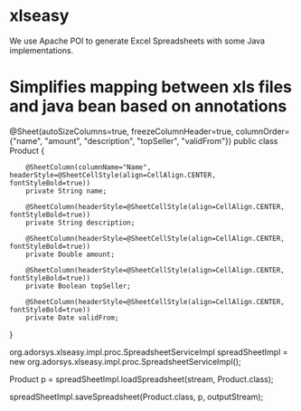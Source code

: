 xlseasy
=======

We use Apache POI to generate Excel Spreadsheets with some Java implementations.


Simplifies mapping between xls files and java bean based on annotations
=======================================================================

@Sheet(autoSizeColumns=true,
                freezeColumnHeader=true,
                columnOrder={"name", "amount", "description", "topSeller", "validFrom"})
public class Product {

        @SheetColumn(columnName="Name", headerStyle=@SheetCellStyle(align=CellAlign.CENTER, fontStyleBold=true))
        private String name;
        
        @SheetColumn(headerStyle=@SheetCellStyle(align=CellAlign.CENTER, fontStyleBold=true))
        private String description;
        
        @SheetColumn(headerStyle=@SheetCellStyle(align=CellAlign.CENTER, fontStyleBold=true))
        private Double amount;
        
        @SheetColumn(headerStyle=@SheetCellStyle(align=CellAlign.CENTER, fontStyleBold=true))
        private Boolean topSeller;
        
        @SheetColumn(headerStyle=@SheetCellStyle(align=CellAlign.CENTER, fontStyleBold=true))
        private Date validFrom;
}

org.adorsys.xlseasy.impl.proc.SpreadsheetServiceImpl spreadSheetImpl = new org.adorsys.xlseasy.impl.proc.SpreadsheetServiceImpl();

Product p = spreadSheetImpl.loadSpreadsheet(stream, Product.class);

spreadSheetImpl.saveSpreadsheet(Product.class, p, outputStream);

